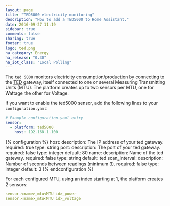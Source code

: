 ```yaml
---
layout: page
title: "TED5000 electricity monitoring"
description: "How to add a TED5000 to Home Assistant."
date: 2016-09-27 11:19
sidebar: true
comments: false
sharing: true
footer: true
logo: ted.png
ha_category: Energy
ha_release: "0.30"
ha_iot_class: "Local Polling"
---
```


The `ted 5000` monitors electricity consumption/production by connecting to the [TED](http://www.theenergydetective.com/home) gateway, itself connected to one or several Measuring Transmitting Units (MTU). The platform creates up to two sensors per MTU, one for Wattage the other for Voltage.

If you want to enable the ted5000 sensor, add the following lines to your `configuration.yaml`:

```yaml
# Example configuration.yaml entry
sensor:
  - platform: ted5000
    host: 192.168.1.100
```


{% configuration %}
host:
  description: The IP address of your ted gateway.
  required: true
  type: string
port:
  description: The port of your ted gateway.
  required: false
  type: integer
  default: 80
name:
  description: Name of the ted gateway.
  required: false
  type: string
  default: ted
scan_interval:
  description: Number of seconds between readings (minimum 3).
  required: false
  type: integer
  default: 3
{% endconfiguration %}

For each configured MTU, using an index starting at 1, the platform creates 2 sensors:

```yaml
sensor.<name>_mtu<MTU id>_power
sensor.<name>_mtu<MTU id>_voltage
```

